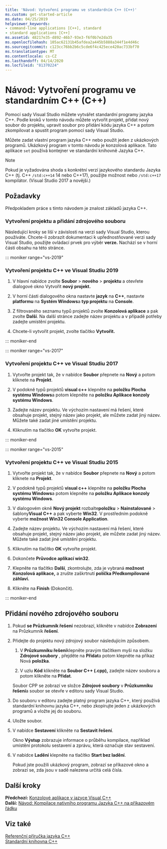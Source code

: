 ```yaml
---
title: 'Návod: Vytvoření programu ve standardním C++ (C++)'
ms.custom: get-started-article
ms.date: 04/25/2019
helpviewer_keywords:
- command-line applications [C++], standard
- standard applications [C++]
ms.assetid: 48217e35-d892-46b7-93e3-f6f0b7e2da35
ms.openlocfilehash: 105ac62131b45afdea2a445b5888a344f1e4d46c
ms.sourcegitcommit: c123cc76bb2b6c5cde6f4c425ece420ac733bf70
ms.translationtype: MT
ms.contentlocale: cs-CZ
ms.lasthandoff: 04/14/2020
ms.locfileid: "81370224"
---
```

# <a name="walkthrough-creating-a-standard-c-program-c"></a>Návod: Vytvoření programu ve standardním C++ (C++)

Pomocí sady Visual Studio můžete vytvářet standardní programy jazyka C++. Podle kroků v tomto návodu můžete vytvořit projekt, přidat nový soubor do projektu, upravit soubor pro přidání kódu jazyka C++ a potom zkompilovat a spustit program pomocí sady Visual Studio.

Můžete zadat vlastní program jazyka C++ nebo použít jeden z ukázkových programů. Ukázkový program v tomto návodu je konzolová aplikace. Tato aplikace `set` používá kontejner ve standardní knihovně Jazyka C++.

> [!NOTE]
> Pokud je vyžadována shoda s konkrétní verzí jazykového standardu Jazyka C++ (tj. C++ `/std:c++14` 14 nebo C++17), použijte možnost nebo `/std:c++17` kompilátor. (Visual Studio 2017 a novější.)

## <a name="prerequisites"></a>Požadavky

Předpokladem práce s tímto návodem je znalost základů jazyka C++.

### <a name="to-create-a-project-and-add-a-source-file"></a>Vytvoření projektu a přidání zdrojového souboru

Následující kroky se liší v závislosti na verzi sady Visual Studio, kterou používáte. Chcete-li zobrazit dokumentaci k upřednostňované verzi sady Visual Studio, použijte ovládací prvek pro výběr **verze.** Nachází se v horní části obsahu na této stránce.

::: moniker range="vs-2019"

### <a name="to-create-a-c-project-in-visual-studio-2019"></a>Vytvoření projektu C++ ve Visual Studiu 2019

1. V hlavní nabídce zvolte **Soubor** > **nového** > **projektu** a otevřete dialogové okno Vytvořit **nový projekt.**

1. V horní části dialogového okna nastavte **jazyk** na **C++**, nastavte **platformu** na **Systém Windows**a **typ projektu** na **Console**.

1. Z filtrovaného seznamu typů projektů zvolte **Konzolová aplikace** a pak zvolte **Další**. Na další stránce zadejte název projektu a v případě potřeby zadejte umístění projektu.

1. Chcete-li vytvořit projekt, zvolte tlačítko **Vytvořit.**

::: moniker-end

::: moniker range="vs-2017"

### <a name="to-create-a-c-project-in-visual-studio-2017"></a>Vytvoření projektu C++ ve Visual Studiu 2017

1. Vytvořte projekt tak, že v nabídce **Soubor** přepnete na **Nový** a potom kliknete na **Projekt**.

1. V podokně typů projektů **visual c++** klepněte na **položku Plocha systému Windows**a potom klepněte na **položku Aplikace konzoly systému Windows**.

1. Zadejte název projektu. Ve výchozím nastavení má řešení, které obsahuje projekt, stejný název jako projekt, ale můžete zadat jiný název. Můžete také zadat jiné umístění projektu.

1. Kliknutím na tlačítko **OK** vytvořte projekt.

::: moniker-end

::: moniker range="vs-2015"

### <a name="to-create-a-c-project-in-visual-studio-2015"></a>Vytvoření projektu C++ ve Visual Studiu 2015

1. Vytvořte projekt tak, že v nabídce **Soubor** přepnete na **Nový** a potom kliknete na **Projekt**.

1. V podokně typů projektů **visual c++** klepněte na **položku Plocha systému Windows**a potom klepněte na **položku Aplikace konzoly systému Windows**.

1. V dialogovém okně **Nový projekt** rozbalte**položku** >  **Nainstalované** > šablony**Visual C++** a pak vyberte **Win32**. V prostředním podokně vyberte **možnost Win32 Console Application**.

1. Zadejte název projektu. Ve výchozím nastavení má řešení, které obsahuje projekt, stejný název jako projekt, ale můžete zadat jiný název. Můžete také zadat jiné umístění projektu.

1. Kliknutím na tlačítko **OK** vytvořte projekt.

1. Dokončete **Průvodce aplikací win32**.

1. Klepněte na tlačítko **Další**, zkontrolujte, zda je vybraná **možnost Konzolová aplikace,** a zrušte zaškrtnutí **políčka Předkompilované záhlaví.**

1. Klikněte na **Finish** (Dokončit).

::: moniker-end

## <a name="add-a-new-source-file"></a>Přidání nového zdrojového souboru

1. Pokud **se Průzkumník řešení** nezobrazí, klikněte v nabídce **Zobrazení** na Průzkumník **řešení**.

1. Přidejte do projektu nový zdrojový soubor následujícím způsobem.

   1. V **Průzkumníku řešení**klepněte pravým tlačítkem myši na složku **Zdrojové soubory** , přejděte na **Přidat**a potom klepněte na příkaz Nová **položka**.

   1. V uzlu **Kód** klikněte na **Soubor C++ (.cpp),** zadejte název souboru a potom klikněte na **Přidat**.

   Soubor CPP se zobrazí ve složce **Zdrojové soubory** v **Průzkumníku řešení**a soubor se otevře v editoru sady Visual Studio.

1. Do souboru v editoru zadejte platný program jazyka C++, který používá standardní knihovnu jazyka C++, nebo zkopírujte jeden z ukázkových programů a vložte jej do souboru.

1. Uložte soubor.

1. V nabídce **Sestavení** klikněte na **Sestavit řešení**.

   Okno **Výstup** zobrazuje informace o průběhu kompilace, například umístění protokolu sestavení a zprávu, která označuje stav sestavení.

1. V nabídce **Ladění** klepněte na tlačítko **Start bez ladění**.

   Pokud jste použili ukázkový program, zobrazí se příkazové okno a zobrazí se, zda jsou v sadě nalezena určitá celá čísla.

## <a name="next-steps"></a>Další kroky

**Předchozí:** [Konzolové aplikace v jazyce Visual C++](../windows/console-applications-in-visual-cpp.md)<br/>
**Další:** [Návod: Kompilace nativního programu Jazyka C++ na příkazovém řádku](../build/walkthrough-compiling-a-native-cpp-program-on-the-command-line.md)

## <a name="see-also"></a>Viz také

[Referenční příručka jazyka C++](../cpp/cpp-language-reference.md)<br/>
[Standardní knihovna C++](../standard-library/cpp-standard-library-reference.md)

